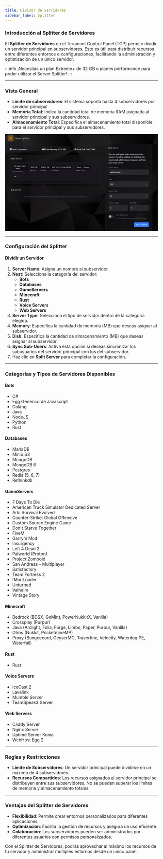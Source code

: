 ```yaml
---
title: Divisor de Servidores
sidebar_label: Splitter
---
```


### Introducción al Splitter de Servidores

El **Splitter de Servidores** en el Teramont Control Panel (TCP) permite dividir un servidor principal en subservidores. Esto es útil para distribuir recursos entre diferentes entornos o configuraciones, facilitando la administración y optimización de un único servidor.

:::info 
¡Necesitas un plan Extreme+ de 32 GB o planes performance para poder utilizar el Server Splitter!
:::

---

### Vista General

- **Límite de subservidores**: El sistema soporta hasta 4 subservidores por servidor principal.
- **Memoria Total**: Indica la cantidad total de memoria RAM asignada al servidor principal y sus subservidores.
- **Almacenamiento Total**: Especifica el almacenamiento total disponible para el servidor principal y sus subservidores.

![Vista General del Splitter](../../static/tcp_assets/imgs/splitter.png)

---

### Configuración del Splitter

#### Dividir un Servidor
1. **Server Name**: Asigna un nombre al subservidor.
2. **Nest**: Selecciona la categoría del servidor:
    - **Bots**
    - **Databases**
    - **GameServers**
    - **Minecraft**
    - **Rust**
    - **Voice Servers**
    - **Web Servers**
3. **Server Type**: Selecciona el tipo de servidor dentro de la categoría elegida.
4. **Memory**: Especifica la cantidad de memoria (MB) que deseas asignar al subservidor.
5. **Disk**: Especifica la cantidad de almacenamiento (MB) que deseas asignar al subservidor.
6. **Sync Sub-Users**: Activa esta opción si deseas sincronizar los subusuarios del servidor principal con los del subservidor.
7. Haz clic en **Split Server** para completar la configuración.

---

### Categorías y Tipos de Servidores Disponibles

#### **Bots**
- C#
- Egg Genérico de Javascript
- Golang
- Java
- NodeJS
- Python
- Rust

#### **Databases**
- MariaDB
- Minio S3
- MongoDB
- MongoDB 6
- Postgres
- Redis (5, 6, 7)
- Rethinkdb

#### **GameServers**
- 7 Days To Die
- American Truck Simulator Dedicated Server
- Ark: Survival Evolved
- Counter-Strike: Global Offensive
- Custom Source Engine Game
- Don't Starve Together
- FiveM
- Garry's Mod
- Insurgency
- Left 4 Dead 2
- Palworld (Proton)
- Project Zomboid
- San Andreas - Multiplayer
- Satisfactory
- Team Fortress 2
- tModLoader
- Unturned
- Valheim
- Vintage Story

#### **Minecraft**
- Bedrock (BDSX, GoMint, PowerNukkitX, Vanilla)
- Crossplay (Purpur)
- Java (Arclight, Folia, Forge, Limbo, Paper, Purpur, Vanilla)
- Otros (Nukkit, PocketmineMP)
- Proxy (Bungeecord, GeyserMC, Travertine, Velocity, Waterdog PE, Waterfall)

#### **Rust**
- Rust

#### **Voice Servers**
- IceCast 2
- Lavalink
- Mumble Server
- TeamSpeak3 Server

#### **Web Servers**
- Caddy Server
- Nginx Server
- Uptime Server Kuma
- WebHost Egg 2

---

### Reglas y Restricciones
- **Límite de Subservidores**: Un servidor principal puede dividirse en un máximo de 4 subservidores.
- **Recursos Compartidos**: Los recursos asignados al servidor principal se distribuyen entre sus subservidores. No se pueden superar los límites de memoria y almacenamiento totales.

---

### Ventajas del Splitter de Servidores
- **Flexibilidad**: Permite crear entornos personalizados para diferentes aplicaciones.
- **Optimización**: Facilita la gestión de recursos y asegura un uso eficiente.
- **Colaboración**: Los subservidores pueden ser administrados por diferentes usuarios con permisos personalizados.

Con el Splitter de Servidores, podrás aprovechar al máximo los recursos de tu servidor y administrar múltiples entornos desde un único panel.